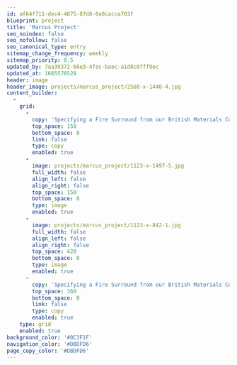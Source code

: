 ```yaml
---
id: af64f711-dec4-4875-87d8-6e8cacca703f
blueprint: project
title: 'Marcus Project'
seo_noindex: false
seo_nofollow: false
seo_canonical_type: entry
sitemap_change_frequency: weekly
sitemap_priority: 0.5
updated_by: 7aa39372-66e3-4fec-baec-a1d8c0fff9ec
updated_at: 1665576528
header: image
header_image: projects/marcus_project/2560-x-1440-4.jpg
content_builder:
  -
    grid:
      -
        copy: 'Specifying a Fire Surround from our British Materials Collection is an opportunity to introduce a unique element to the interior design of a room and enjoy a timeless reminder of the archaeological history of our national landscape, whilst fostering homegrown artisanal masonry skills and our domestic quarrying industry.'
        top_space: 150
        bottom_space: 0
        link: false
        type: copy
        enabled: true
      -
        image: projects/marcus_project/1123-x-1497-5.jpg
        full_width: false
        align_left: false
        align_right: false
        top_space: 150
        bottom_space: 0
        type: image
        enabled: true
      -
        image: projects/marcus_project/1123-x-842-1.jpg
        full_width: false
        align_left: false
        align_right: false
        top_space: 420
        bottom_space: 0
        type: image
        enabled: true
      -
        copy: 'Specifying a Fire Surround from our British Materials Collection is an opportunity to introduce a unique element to the interior design of a room and enjoy a timeless reminder of the archaeological history of our national landscape, whilst fostering homegrown artisanal masonry skills and our domestic quarrying industry.'
        top_space: 360
        bottom_space: 0
        link: false
        type: copy
        enabled: true
    type: grid
    enabled: true
background_color: '#0C3F1F'
navigation_color: '#DBDFD6'
page_copy_color: '#DBDFD6'
---
```

